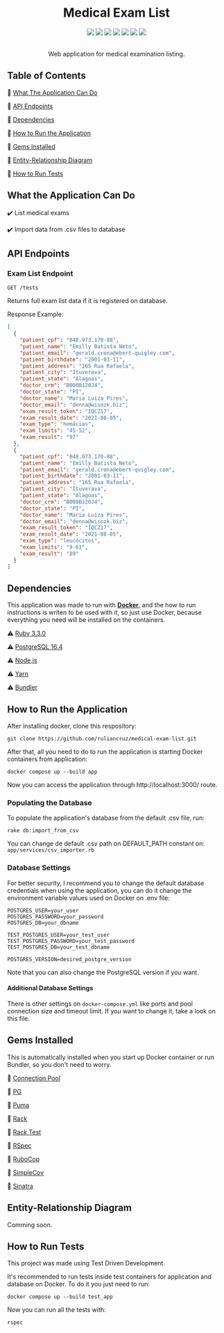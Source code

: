 <div align="center">
  <h1>Medical Exam List</h1>
  <div>
    <img src="http://img.shields.io/static/v1?label=ruby&message=3.3.0&color=red&style=for-the-badge&logo=ruby"/>
    <img src="https://img.shields.io/static/v1?label=sinatra&message=4.0&color=red&style=for-the-badge&logo=redhat"/>
    <img src="https://img.shields.io/static/v1?label=postgreSQL&message=16.4&color=blue&style=for-the-badge&logo=postgresql&logoColor=white"/>
    <img src="http://img.shields.io/static/v1?label=test%20coverage&message=98.88%&color=green&style=for-the-badge"/>
    <img src="http://img.shields.io/static/v1?label=tests&message=6&color=green&style=for-the-badge"/>
    <img src="http://img.shields.io/static/v1?label=status&message=development&color=yellow&style=for-the-badge"/>
    <img src="http://img.shields.io/static/v1?label=license&message=unlicense&color=GREEN&style=for-the-badge"/>
  </div><br>

  Web application for medical examination listing.
</div>


## Table of Contents

:small_blue_diamond: [What The Application Can Do](#what-the-application-can-do)

:small_blue_diamond: [API Endpoints](#api-endpoints)

:small_blue_diamond: [Dependencies](#dependencies)

:small_blue_diamond: [How to Run the Application](#how-to-run-the-application)

:small_blue_diamond: [Gems Installed](#gems-installed)

:small_blue_diamond: [Entity-Relationship Diagram](#entity-relationship-diagram)

:small_blue_diamond: [How to Run Tests](#how-to-run-tests)

## What the Application Can Do

:heavy_check_mark: List medical exams

:heavy_check_mark: Import data from .csv files to database

## API Endpoints

### Exam List Endpoint

`GET /tests`

Returns full exam list data if it is registered on database.

Response Example:

```json
[
  {
    "patient_cpf": "048.973.170-88",
    "patient_name": "Emilly Batista Neto",
    "patient_email": "gerald.crona@ebert-quigley.com",
    "patient_birthdate": "2001-03-11",
    "patient_address": "165 Rua Rafaela",
    "patient_city": "Ituverava",
    "patient_state": "Alagoas",
    "doctor_crm": "B000BJ20J4",
    "doctor_state": "PI",
    "doctor_name": "Maria Luiza Pires",
    "doctor_email": "denna@wisozk.biz",
    "exam_result_token": "IQCZ17",
    "exam_result_date": "2021-08-05",
    "exam_type": "hemácias",
    "exam_limits": "45-52",
    "exam_result": "97"
  },
  {
    "patient_cpf": "048.973.170-88",
    "patient_name": "Emilly Batista Neto",
    "patient_email": "gerald.crona@ebert-quigley.com",
    "patient_birthdate": "2001-03-11",
    "patient_address": "165 Rua Rafaela",
    "patient_city": "Ituverava",
    "patient_state": "Alagoas",
    "doctor_crm": "B000BJ20J4",
    "doctor_state": "PI",
    "doctor_name": "Maria Luiza Pires",
    "doctor_email": "denna@wisozk.biz",
    "exam_result_token": "IQCZ17",
    "exam_result_date": "2021-08-05",
    "exam_type": "leucócitos",
    "exam_limits": "9-61",
    "exam_result": "89"
  }
]
```

## Dependencies

This application was made to run with [**Docker**](https://www.docker.com/), and the how to run instructions is writen to be used with it, so just use Docker, because everything you need will be installed on the containers.

:warning: [Ruby 3.3.0](https://rvm.io/)

:warning: [PostgreSQL 16.4](https://www.postgresql.org/)

:warning: [Node.js](https://nodejs.org/)

:warning: [Yarn](https://classic.yarnpkg.com/lang/en/docs/install/)

:warning: [Bundler](https://bundler.io/)

## How to Run the Application

After installing docker, clone this respository:

```
git clone https://github.com/ruliancruz/medical-exam-list.git
```

After that, all you need to do to run the application is starting Docker containers from application:

```
docker compose up --build app
```

Now you can access the application through http://localhost:3000/ route.

### Populating the Database

To populate the application's database from the default .csv file, run:

```
rake db:import_from_csv
```

You can change de default .csv path on DEFAULT_PATH constant on: `app/services/csv_importer.rb`

### Database Settings

For better security, I recommend you to change the default database credentials when using the application, you can do it change the environment variable values used on Docker on .env file:
```env
POSTGRES_USER=your_user
POSTGRES_PASSWORD=your_password
POSTGRES_DB=your_dbname

TEST_POSTGRES_USER=your_test_user
TEST_POSTGRES_PASSWORD=your_test_password
TEST_POSTGRES_DB=your_test_dbname

POSTGRES_VERSION=desired_postgre_version
```

Note that you can also change the PostgreSQL version if you want.

#### Additional Database Settings

There is other settings on `docker-compose.yml` like ports and pool connection size and timeout limit. If you want to change it, take a look on this file.

## Gems Installed

This is automatically installed when you start up Docker container or run Bundler, so you don't need to worry.

:gem: [Connection Pool](https://github.com/mperham/connection_pool)

:gem: [PG](https://deveiate.org/code/pg/README_md.html)

:gem: [Puma](https://github.com/puma/puma)

:gem: [Rack](https://github.com/rack/rack)

:gem: [Rack Test](https://github.com/rack/rack-test)

:gem: [RSpec](https://github.com/rspec/rspec-metagem)

:gem: [RuboCop](https://github.com/rubocop/rubocop)

:gem: [SimpleCov](https://github.com/simplecov-ruby/simplecov)

:gem: [Sinatra](https://github.com/sinatra/sinatra)

## Entity-Relationship Diagram

Comming soon.

## How to Run Tests

This project was made using Test Driven Development.

It's recommended to run tests inside test containers for application and database on Docker. To do it you just need to run:

```
docker compose up --build test_app
```

Now you can run all the tests with:

```
rspec
```
